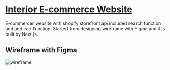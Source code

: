 # [Interior E-commerce Website](https://eclat-interior.vercel.app/)


E-commercer website with shopify storefront api included search function and add cart function. 
Started from designing wireframe with Figma and it is built by Next.js.


## Wireframe with Figma
![wireframe](https://user-images.githubusercontent.com/88405082/204145278-46eb541c-09f0-4e1b-bb7e-36b0c0064040.png)
